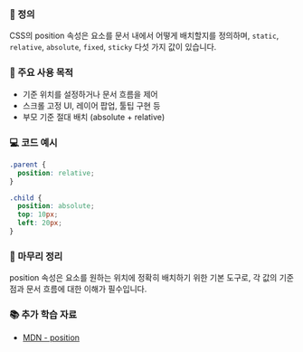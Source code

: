 ### 📘 정의

CSS의 position 속성은 요소를 문서 내에서 어떻게 배치할지를 정의하며, `static`, `relative`, `absolute`, `fixed`, `sticky` 다섯 가지 값이 있습니다.

### 🎯 주요 사용 목적

- 기준 위치를 설정하거나 문서 흐름을 제어
- 스크롤 고정 UI, 레이어 팝업, 툴팁 구현 등
- 부모 기준 절대 배치 (absolute + relative)

### 💻 코드 예시

```css
.parent {
  position: relative;
}

.child {
  position: absolute;
  top: 10px;
  left: 20px;
}
```

### 🧩 마무리 정리

position 속성은 요소를 원하는 위치에 정확히 배치하기 위한 기본 도구로, 각 값의 기준점과 문서 흐름에 대한 이해가 필수입니다.

### 📚 추가 학습 자료

- [MDN - position](https://developer.mozilla.org/ko/docs/Web/CSS/position)
